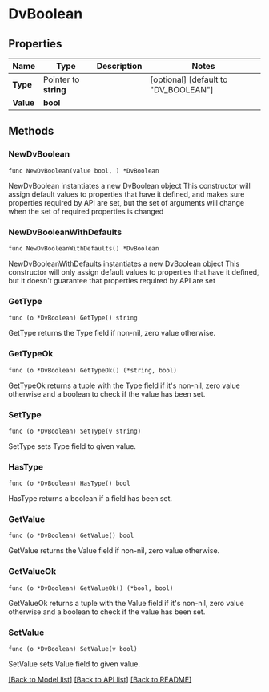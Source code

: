 # DvBoolean

## Properties

Name | Type | Description | Notes
------------ | ------------- | ------------- | -------------
**Type** | Pointer to **string** |  | [optional] [default to "DV_BOOLEAN"]
**Value** | **bool** |  | 

## Methods

### NewDvBoolean

`func NewDvBoolean(value bool, ) *DvBoolean`

NewDvBoolean instantiates a new DvBoolean object
This constructor will assign default values to properties that have it defined,
and makes sure properties required by API are set, but the set of arguments
will change when the set of required properties is changed

### NewDvBooleanWithDefaults

`func NewDvBooleanWithDefaults() *DvBoolean`

NewDvBooleanWithDefaults instantiates a new DvBoolean object
This constructor will only assign default values to properties that have it defined,
but it doesn't guarantee that properties required by API are set

### GetType

`func (o *DvBoolean) GetType() string`

GetType returns the Type field if non-nil, zero value otherwise.

### GetTypeOk

`func (o *DvBoolean) GetTypeOk() (*string, bool)`

GetTypeOk returns a tuple with the Type field if it's non-nil, zero value otherwise
and a boolean to check if the value has been set.

### SetType

`func (o *DvBoolean) SetType(v string)`

SetType sets Type field to given value.

### HasType

`func (o *DvBoolean) HasType() bool`

HasType returns a boolean if a field has been set.

### GetValue

`func (o *DvBoolean) GetValue() bool`

GetValue returns the Value field if non-nil, zero value otherwise.

### GetValueOk

`func (o *DvBoolean) GetValueOk() (*bool, bool)`

GetValueOk returns a tuple with the Value field if it's non-nil, zero value otherwise
and a boolean to check if the value has been set.

### SetValue

`func (o *DvBoolean) SetValue(v bool)`

SetValue sets Value field to given value.



[[Back to Model list]](../README.md#documentation-for-models) [[Back to API list]](../README.md#documentation-for-api-endpoints) [[Back to README]](../README.md)


